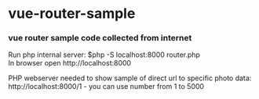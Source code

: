 # vue-router-sample
### vue router sample code collected from internet ###

Run php internal server:
$php -S localhost:8000 router.php   
In browser open http://localhost:8000

PHP webserver needed to show sample of direct url to specific photo data: http://localhost:8000/1 - you can use number from 1 to 5000

